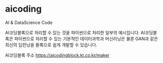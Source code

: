 # aicoding
AI &amp; DataScience Code

AI코딩블록으로 처리할 수 있는 것을 파이썬으로 처리한 일부의 예시입니다. 
AI코딩블록은 파이썬으로 처리할 수 있는 기본적인 데이터과학과 머신러닝은 물론 GAN과 같은 최신의 딥런닝을 블록으로 쉽게 개발할 수 있습니다. 

AI코딩블록 주소
https://aicodingblock.kt.co.kr/maker
